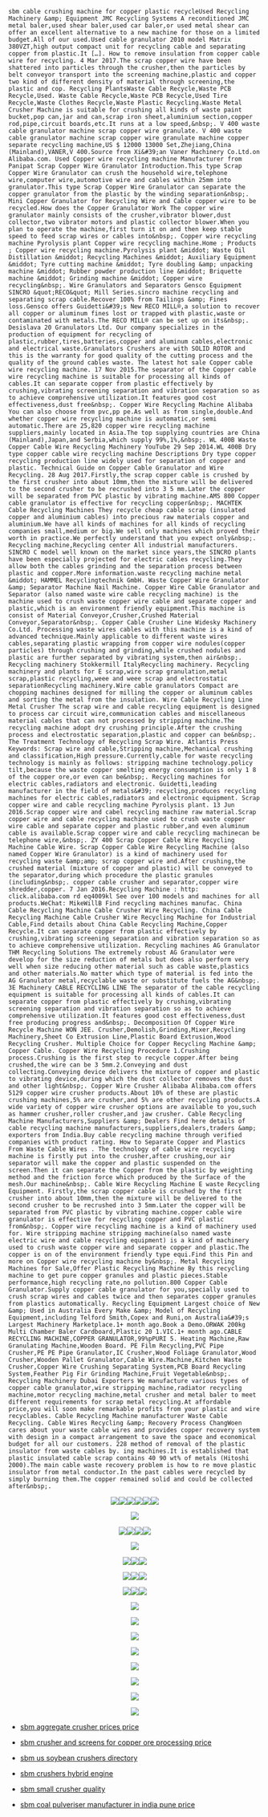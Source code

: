 
```
sbm cable crushing machine for copper plastic recycleUsed Recycling Machinery &amp; Equipment JMC Recycling Systems A reconditioned JMC metal baler,used shear baler,used car baler,or used metal shear can offer an excellent alternative to a new machine for those on a limited budget.All of our used.Used cable granulator 2010 model Matrix 380VZT,high output compact unit for recycling cable and separating copper from plastic.It […]. How to remove insulation from copper cable wire for recycling. 4 Mar 2017.The scrap copper wire have been shattered into particles through the crusher,then the particles by belt conveyor transport into the screening machine,plastic and copper two kind of different density of material through screening,the plastic and cop. Recycling PlantsWaste Cable Recycle,Waste PCB Recycle,Used. Waste Cable Recycle,Waste PCB Recycle,Used Tire Recycle,Waste Clothes Recycle,Waste Plastic Recycling.Waste Metal Crusher Machine is suitable for crushing all kinds of waste paint bucket,pop can,jar and can,scrap iron sheet,aluminium section,copper rod,pipe,circuit boards,etc.It runs at a low speed,&nbsp;. V 400 waste cable granulator machine scrap copper wire granulate. V 400 waste cable granulator machine scrap copper wire granulate machine copper separate recycling machine,US $ 12000 13000 Set,Zhejiang,China (Mainland),VANER,V 400.Source from Xi&#39;an Vaner Machinery Co.Ltd.on Alibaba.com. Used Copper wire recycling machine Manufacturer from Panipat Scrap Copper Wire Granulator Introduction.This type Scrap Copper Wire Granulator can crush the household wire,telephone wire,computer wire,automotive wire and cables within 25mm into granulator.This type Scrap Copper Wire Granulator can separate the copper granulator from the plastic by the winding separation&nbsp;. Mini Copper Granulator for Recycling Wire and Cable copper wire to be recycled.How does the Copper Granulator Work The copper wire granulator mainly consists of the crusher,vibrator blower,dust collector,two vibrator motors and plastic collector blower.When you plan to operate the machine,first turn it on and then keep stable speed to feed scrap wires or cables into&nbsp;. Copper wire recycling machine Pyrolysis plant Copper wire recycling machine.Home ; Products ; Copper wire recycling machine.Pyrolysis plant &middot; Waste Oil Distillation &middot; Recycling Machines &middot; Auxiliary Equipment &middot; Tyre cutting machine &middot; Tyre doubling &amp; unpacking machine &middot; Rubber powder production line &middot; Briquette machine &middot; Grinding machine &middot; Copper wire recycling&nbsp;. Wire Granulators and Separators Gensco Equipment SINCRO &quot;RECO&quot; Mill Series.sincro machine recycling and separating scrap cable.Recover 100% from Tailings &amp; Fines loss.Gensco offers Guidetti&#39;s New RECO MILL®,a solution to recover all copper or aluminum fines lost or trapped with plastic,waste or contaminated with metals.The RECO MILL® can be set up on its&nbsp;. Desislava 20 Granulators Ltd. Our company specializes in the production of equipment for recycling of plastic,rubber,tires,batteries,copper and aluminum cables,electronic and electrical waste.Granulators Crushers are with SOLID ROTOR and this is the warranty for good quality of the cutting process and the quality of the ground cables waste. The latest hot sale Copper cable wire recycling machine. 17 Nov 2015.The separator of the Copper cable wire recycling machine is suitable for processing all kinds of cables.It can separate copper from plastic effectively by crushing,vibrating screening separation and vibration separation so as to achieve comprehensive utilization.It features good cost effectiveness,dust free&nbsp;. Copper Wire Recycling Machine Alibaba You can also choose from pvc,pp pe.As well as from single,double.And whether copper wire recycling machine is automatic,or semi automatic.There are 25,820 copper wire recycling machine suppliers,mainly located in Asia.The top supplying countries are China (Mainland),Japan,and Serbia,which supply 99%,1%,&nbsp;. WL 400B Waste Copper Cable Wire Recycling Machinery YouTube 29 Sep 2014.WL 400B Dry type copper cable wire recycling machine Descriptions Dry type copper recycling production line widely used for separation of copper and plastic. Technical Guide on Copper Cable Granulator and Wire Recycling. 28 Aug 2017.Firstly,the scrap copper cable is crushed by the first crusher into about 10mm,then the mixture will be delivered to the second crusher to be recrushed into 3 5 mm.Later the copper will be separated from PVC plastic by vibrating machine.AMS 800 Copper cable granulator is effective for recycling copper&nbsp;. MACHTEK Cable Recycling Machines They recycle cheap cable scrap (insulated copper and aluminium cables) into precious raw materials copper and aluminium.We have all kinds of machines for all kinds of recycling companies small,medium or big.We sell only machines which proved their worth in practice.We perfectly understand that you expect only&nbsp;. Recycling machine,Recycling center All industrial manufacturers. SINCRO C model well known on the market since years,the SINCRO plants have been especially projected for electric cables recycling.They allow both the cables grinding and the separation process between plastic and copper.More information.waste recycling machine metal &middot; HAMMEL Recyclingtechnik GmbH. Waste Copper Wire Granulator &amp; Separator Machine Nail Machine. Copper Wire Cable Granulator and Separator (also named waste wire cable recycling machine) is the machine used to crush waste copper wire cable and separate copper and plastic,which is an environment friendly equipment.This machine is consist of Material Conveyor,Crusher,Crushed Material Conveyor,Separator&nbsp;. Copper Cable Crusher Line Widesky Machinery Co.Ltd. Processing waste wires cables with this machine is a kind of advanced technique.Mainly applicable to different waste wires cables,separating plastic wrapping from copper wire nodules(copper particles) through crushing and grinding,while crushed nodules and plastic are further separated by vibrating system,then air&nbsp;. Recycling machinery Stokkermill ItalyRecycling machinery. Recycling machinery and plants for E scrap,wire scrap granulation,metal scrap,plastic recycling,weee and weee scrap and electrostatic separationRecycling machinery.Wire cable granulators Compact are chopping machines designed for milling the copper or aluminum cables and sorting the metal from the insulation. Wire Cable Recycling Line Metal Crusher The scrap wire and cable recycling equipment is designed to process car circuit wire,communication cables and miscellaneous material cables that can not processed by stripping machine.The recycling machine adopt dry crushing principle.After the crushing process and electrostatic separation,plastic and copper can be&nbsp;. The Treatment Technology of Recycling Scrap Wire. Atlantis Press Keywords: Scrap wire and cable,Stripping machine,Mechanical crushing and classification,High pressure.Currently,cable for waste recycling technology is mainly as follows: stripping machine technology.policy tilt,because the waste copper smelting energy consumption is only 1 8 of the copper ore,or even can be&nbsp;. Recycling machines for electric cables,radiators and electronic. Guidetti,leading manufacturer in the field of metals&#39; recycling,produces recycling machines for electric cables,radiators and electronic equipment. Scrap copper wire and cable recycling machine Pyrolysis plant. 13 Jun 2016.Scrap copper wire and cabel recycling machine raw material.Scrap copper wire and cable recycling machine used to crush waste copper wire cable and separate copper and plastic rubber,and even aluminum cable is available.Scrap copper wire and cable recycling machinecan be telephone wire,&nbsp;. ZY 400 Scrap Copper Cable Wire Recycling Machine Cable Wire. Scrap Copper Cable Wire Recycling Machine (also named Copper Wire Granulator) is a kind of machinery used for recycling waste &amp;amp; scrap copper wire and.After crushing,the crushed material (mixture of copper and plastic) will be conveyed to the separator,during which procedure the plastic granules (including&nbsp;. copper cable crusher and separator,copper wire shredder,copper. 7 Jan 2016.Recycling Machine : http: click.alibaba.com rd eq4009kl See over 100 models and machines for all products.WeChat: MikeWillB Find recycling machines manufac. China Cable Recycling Machine Cable Crusher Wire Recycling. China Cable Recycling Machine Cable Crusher Wire Recycling Machine for Industrial Cable,Find details about China Cable Recycling Machine,Copper Recycle.It can separate copper from plastic effectively by crushing,vibrating screening separation and vibration separation so as to achieve comprehensive utilization. Recycling machines AG Granulator THM Recycling Solutions The extremely robust AG Granulator were develop for the size reduction of metals but does also perform very well when size reducing other material such as cable waste,plastics and other materials.No matter which type of material is fed into the AG Granulator metal,recyclable waste or substitute fuels the AG&nbsp;. 3E Machinery CABLE RECYCLING LINE The separator of the cable recycling equipment is suitable for processing all kinds of cables.It can separate copper from plastic effectively by crushing,vibrating screening separation and vibration separation so as to achieve comprehensive utilization.It features good cost effectiveness,dust free producing progress and&nbsp;. Decomposition Of Copper Wire Recycle Machine WON JEE. Crusher,Demolish,Grinding,Mixer,Recycling Machinery,Sheet Co Extrusion Line,Plastic Board Extrusion,Wood Recycling Crusher. Multiple Choice for Copper Recycling Machine &amp; Copper Cable. Copper Wire Recycling Procedure 1.Crushing process.Crushing is the first step to recycle copper.After being crushed,the wire can be 3 5mm.2.Conveying and dust collecting.Conveying device delivers the mixture of copper and plastic to vibrating device,during which the dust collector removes the dust and other light&nbsp;. Copper Wire Crusher Alibaba Alibaba.com offers 5129 copper wire crusher products.About 10% of these are plastic crushing machines,5% are crusher,and 5% are other recycling products.A wide variety of copper wire crusher options are available to you,such as hammer crusher,roller crusher,and jaw crusher. Cable Recycling Machine Manufacturers,Suppliers &amp; Dealers Find here details of cable recycling machine manufacturers,suppliers,dealers,traders &amp; exporters from India.Buy cable recycling machine through verified companies with product rating. How to Separate Copper and Plastics From Waste Cable Wires . The technology of cable wire recycling machine is firstly put into the crusher,after crushing,our air separator will make the copper and plastic suspended on the screen.Then it can separate the Copper from the plastic by weighting method and the friction force which produced by the Surface of the mesh.Our machine&nbsp;. Cable Wire Recycling Machine E waste Recycling Equipment. Firstly,the scrap copper cable is crushed by the first crusher into about 10mm,then the mixture will be delivered to the second crusher to be recrushed into 3 5mm.Later the copper will be separated from PVC plastic by vibrating machine.copper cable wire granulator is effective for recycling copper and PVC plastic from&nbsp;. Copper wire recycling machine is a kind of machinery used for. Wire stripping machine stripping machine(also named waste electric wire and cable recycling equipment) is a kind of machinery used to crush waste copper wire and separate copper and plastic.The copper is on of the environment friendly type equi.Find this Pin and more on Copper wire recycling machine by&nbsp;. Metal Recycling Machines for Sale,Offer Plastic Recycling Machine By this recycling machine to get pure copper granules and plastic pieces.Stable performance,high recycling rate,no pollution.800 Copper Cable Granulator.Supply copper cable granulator for you,specially used to crush scrap wires and cables twice and then separates copper granules from plastics automatically. Recycling Equipment Largest choice of New &amp; Used in Australia Every Make &amp; Model of Recycling Equipment,including Telford Smith,Copex and Runi,on Australia&#39;s Largest Machinery Marketplace.1+ month ago.Book a Demo.ORWAK 200kg Multi Chamber Baler Cardboard,Plastic 20 1.VIC.1+ month ago.CABLE RECYCLING MACHINE,COPPER GRANULATOR,99%pPURI 5. Heating Machine,Raw Granulating Machine,Wooden Board. PE Film Recycling,PVC Pipe Crusher,PE PE Pipe Granulator,IC Crusher,Wood Foliage Granulator,Wood Crusher,Wooden Pallet Granulator,Cable Wire.Machine,Kitchen Waste Crusher,Copper Wire Crushing Separating System,PCB Board Recycling System,Feather Pig Fir Grinding Machine,Fruit Vegetable&nbsp;. Recycling Machinery Dubai Exporters We manufacture various types of copper cable granulator,wire stripping machine,radiator recycling machine,motor recycling machine,metal crusher and metal baler to meet different requirements for scrap metal recycling.At affordable price,you will soon make remarkable profits from your plastic and wire recyclables. Cable Recycling Machine manufacturer Waste Cable Recycling. Cable Wires Recycling &amp; Recovery Process ChangWoen cares about your waste cable wires and provides copper recovery system with design in a compact arrangement to save the space and economical budget for all our customers. 228 method of removal of the plastic insulator from waste cables by. ing machines.It is established that plastic insulated cable scrap contains 40 90 wt% of metals (Hitoshi 2000).The main cable waste recovery problem is how to re move plastic insulator from metal conductor.In the past cables were recycled by simply burning them.The copper remained solid and could be collected after&nbsp;. 
```

<div align="center">
  
<a rel="nofollow" href="https://m.shibang-china.com?f=github&k=sbm+cable+crushing+machine+for+copper+plastic+recycle"><img src="https://static.shibang-china.com/en/l.png"></a><img src="https://static.shibang-china.com/en/hw.png"><a rel="nofollow" href="https://m.shibang-china.com/product/?f=github&k=sbm+cable+crushing+machine+for+copper+plastic+recycle"><img src="https://static.shibang-china.com/en/p.png"></a><a rel="nofollow" href="https://m.shibang-china.com/cases/?f=github&k=sbm+cable+crushing+machine+for+copper+plastic+recycle"><img src="https://static.shibang-china.com/en/c.png"></a><a rel="nofollow" href="https://m.shibang-china.com/news/?f=github&k=sbm+cable+crushing+machine+for+copper+plastic+recycle"><img src="https://static.shibang-china.com/en/n.png"></a><a rel="nofollow" href="https://m.shibang-china.com?f=github&k=sbm+cable+crushing+machine+for+copper+plastic+recycle"><img src="https://static.shibang-china.com/en/m.png"></a>

<a rel="nofollow" href="https://m.shibang-china.com/product/?f=github&k=sbm+cable+crushing+machine+for+copper+plastic+recycle"><img src="https://static.shibang-china.com/en/b.jpg"></a>
  
<a rel="nofollow" href="https://m.shibang-china.com/solution-aggregate.html?f=github&k=sbm+cable+crushing+machine+for+copper+plastic+recycle"><img src="https://static.shibang-china.com/en/a.jpg"></a><a rel="nofollow" href="https://m.shibang-china.com/solution-mine.html?f=github&k=sbm+cable+crushing+machine+for+copper+plastic+recycle"><img src="https://static.shibang-china.com/en/m.jpg"></a><a rel="nofollow" href="https://m.shibang-china.com/solution-mill.html?f=github&k=sbm+cable+crushing+machine+for+copper+plastic+recycle"><img src="https://static.shibang-china.com/en/g.jpg"></a><a rel="nofollow" href="https://m.shibang-china.com/solution-epc.html?f=github&k=sbm+cable+crushing+machine+for+copper+plastic+recycle"><img src="https://static.shibang-china.com/en/e.jpg"></a>

<a rel="nofollow" href="https://m.shibang-china.com/product/?f=github&k=sbm+cable+crushing+machine+for+copper+plastic+recycle"><img src="https://static.shibang-china.com/en/a-p.png"></a>

<a rel="nofollow" href="https://m.shibang-china.com/product/crusher/c6x.html?f=github&k=sbm+cable+crushing+machine+for+copper+plastic+recycle"><img src="https://static.shibang-china.com/en/j.jpg"></a><a rel="nofollow" href="https://m.shibang-china.com/product/crusher/ci5x.html?f=github&k=sbm+cable+crushing+machine+for+copper+plastic+recycle"><img src="https://static.shibang-china.com/en/i.jpg"></a><a rel="nofollow" href="https://m.shibang-china.com/product/crusher/hst.html?f=github&k=sbm+cable+crushing+machine+for+copper+plastic+recycle"><img src="https://static.shibang-china.com/en/c.jpg"></a>

<a rel="nofollow" href="https://m.shibang-china.com/product/mill/mtw.html?f=github&k=sbm+cable+crushing+machine+for+copper+plastic+recycle"><img src="https://static.shibang-china.com/en/mtw.jpg"></a><a rel="nofollow" href="https://m.shibang-china.com/product/mill/scm.html?f=github&k=sbm+cable+crushing+machine+for+copper+plastic+recycle"><img src="https://static.shibang-china.com/en/scm.jpg"></a><a rel="nofollow" href="https://m.shibang-china.com/product/mill/lm.html?f=github&k=sbm+cable+crushing+machine+for+copper+plastic+recycle"><img src="https://static.shibang-china.com/en/lm.jpg"></a>

<a rel="nofollow" href="https://m.shibang-china.com/product/sand/vsi6x.html?f=github&k=sbm+cable+crushing+machine+for+copper+plastic+recycle"><img src="https://static.shibang-china.com/en/6x.jpg"></a><a rel="nofollow" href="https://m.shibang-china.com/product/sand/vu.html?f=github&k=sbm+cable+crushing+machine+for+copper+plastic+recycle"><img src="https://static.shibang-china.com/en/vu.jpg"></a><a rel="nofollow" href="https://m.shibang-china.com/product/mobile/klun.html?f=github&k=sbm+cable+crushing+machine+for+copper+plastic+recycle"><img src="https://static.shibang-china.com/en/k.jpg"></a>

<a rel="nofollow" href="https://m.shibang-china.com/cases/?f=github&k=sbm+cable+crushing+machine+for+copper+plastic+recycle"><img src="https://static.shibang-china.com/en/case.png"></a>

<a rel="nofollow" href="https://m.shibang-china.com/cases/aggregate/202.html?f=github&k=sbm+cable+crushing+machine+for+copper+plastic+recycle"><img src="https://static.shibang-china.com/en/c-1.jpg"></a>

<a rel="nofollow" href="https://m.shibang-china.com/cases/aggregate/203.html?f=github&k=sbm+cable+crushing+machine+for+copper+plastic+recycle"><img src="https://static.shibang-china.com/en/c-2.jpg"></a>

<a rel="nofollow" href="https://m.shibang-china.com/cases/mill/123.html?f=github&k=sbm+cable+crushing+machine+for+copper+plastic+recycle"><img src="https://static.shibang-china.com/en/c-3.jpg"></a>

<a rel="nofollow" href="https://m.shibang-china.com/contact_us.html?f=github&k=sbm+cable+crushing+machine+for+copper+plastic+recycle"><img src="https://static.shibang-china.com/en/contact.png"></a>

<a rel="nofollow" href="https://swt.shibang-china.com/?f=github&k=sbm+cable+crushing+machine+for+copper+plastic+recycle"><img src="https://static.shibang-china.com/en/chat.png"></a>

<a rel="nofollow" href="https://whatsapp.shibangsoft.com/WhatsApp.php?f=github&k=sbm+cable+crushing+machine+for+copper+plastic+recycle"><img src="https://static.shibang-china.com/en/whatsapp.png"></a>

<a rel="nofollow" href="https://m.shibang-china.com/?f=github&k=sbm+cable+crushing+machine+for+copper+plastic+recycle"><img src="https://static.shibang-china.com/en/website.png"></a>

</div>


* [sbm aggregate crusher prices price](sbm%20aggregate%20crusher%20prices%20price.md)

* [sbm crusher and screens for copper ore processing price](sbm%20crusher%20and%20screens%20for%20copper%20ore%20processing%20price.md)

* [sbm us soybean crushers directory](sbm%20us%20soybean%20crushers%20directory.md)

* [sbm crushers hybrid engine](sbm%20crushers%20hybrid%20engine.md)

* [sbm small crusher quality](sbm%20small%20crusher%20quality.md)

* [sbm coal pulveriser manufacturer in india pune price](sbm%20coal%20pulveriser%20manufacturer%20in%20india%20pune%20price.md)